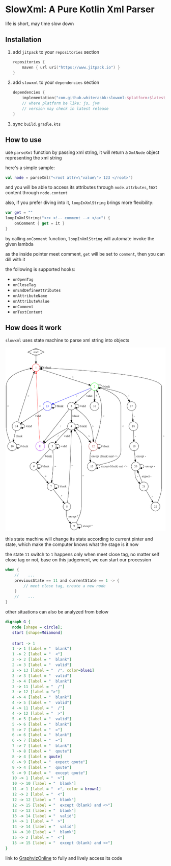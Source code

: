 # SlowXml: A Pure Kotlin Xml Parser

life is short, may time slow down

## Installation

1. add `jitpack` to your `repositories` section 
    ```kotlin
    repositories { 
        maven { url uri("https://www.jitpack.io") } 
    }
    ```
   
2. add `slowxml` to your `dependencies` section
    ```kotlin
    dependencies {
        implementation("com.github.whiterasbk:slowxml-$platform:$latest_version")
        // where platform be like: js, jvm
        // version may check in latest release
    }
    ```
3. sync `build.gradle.kts`

## How to use

use `parseXml` function by passing xml string, it will return a `XmlNode` object representing the xml string

here's a simple sample:

```kotlin
val node = parseXml("<root attr=\"value\"> 123 </root>")
```

and you will be able to access its attributes through `node.attrbutes`, text content through `node.content`

also, if you prefer diving into it, `loopInXmlString` brings more flexibility:
```kotlin
var get = ""
loopInXmlString("<r> <!-- comment --> </a>") {     
    onComment { get = it }
}
```

by calling `onComment` function, `loopInXmlString` will automate invoke the given lambda

as the inside pointer meet comment, `get` will be set to ` comment `, then you can dill with it 

the following is supported hooks:

- `onOpenTag`
- `onCloseTag`
- `onEndDefineAttributes`
- `onAttributeName`
- `onAttributeValue`
- `onComment`
- `onTextContent`

## How does it work

`slowxml` uses state machine to parse xml string into objects

![](https://github.com/whiterasbk/slowxml/blob/master/.github/xml-state-machine.png?raw=true)

this state machine will change its state according to current pinter and state, which make the computer knows what the stage is it now

the state `11` switch to `1` happens only when meet close tag, no matter self close tag or not, base on this judgement, we can start our procession  

```kotlin
when {
    //    ...
    previousState == 11 and currentState == 1 -> {
        // meet close tag, create a new node
    }
    //    ...
}
```
other situations can also be analyzed from below
```dot
digraph G {
   node [shape = circle];
   start [shape=Mdiamond]
   
   start -> 1
   1 -> 1 [label = "  blank"]
   1 -> 2 [label = "  <"]
   2 -> 2 [label = "  blank"]
   2 -> 3 [label = "  valid"]
   2 -> 13 [label = "  /", color=blue1]
   3 -> 3 [label = "  valid"]
   3 -> 4 [label = "  blank"]
   3 -> 11 [label = "  /"]
   3 -> 12 [label = ">"]
   4 -> 4 [label = "  blank"]
   4 -> 5 [label = "  valid"]
   4 -> 11 [label = "  /"]
   4 -> 12 [label = "  >"]
   5 -> 5 [label = "  valid"]
   5 -> 6 [label = "  blank"]
   5 -> 7 [label = "  ="]
   6 -> 6 [label = "  blank"]
   6 -> 7 [label = "  ="]
   7 -> 7 [label = "  blank"]
   7 -> 8 [label = "  qoute"]
   8 -> 4 [label = qoute]
   8 -> 9 [label = "  expect qoute"]
   9 -> 4 [label = "  qoute"]
   9 -> 9 [label = "  except qoute"]
   10 -> 1 [label = "  >"]
   10 -> 10 [label = "  blank"]
   11 -> 1 [label = "  >", color = brown1]
   12 -> 2 [label = "  <"]
   12 -> 12 [label = "  blank"]
   12 -> 15 [label = "  except (blank) and <>"]
   13 -> 13 [label = "  blank"]
   13 -> 14 [label = "  valid"]
   14 -> 1 [label = "  >"]
   14 -> 14 [label = "  valid"]
   14 -> 10 [label = "  blank"]
   15 -> 2 [label = "  <"]
   15 -> 15 [label = "  except (blank) and <>"]
}
```

link to [GraphvizOnline](https://dreampuf.github.io/GraphvizOnline/?url=https://raw.githubusercontent.com/whiterasbk/slowxml/master/state-machine.dot) to fully and lively access its code
